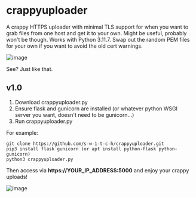 # crappyuploader
A crappy HTTPS uploader with minimal TLS support for when you want to grab files from one host and get it to your own. Might be useful, probably won't be though. Works with Python 3.11.7. Swap out the random PEM files for your own if you want to avoid the old cert warnings.

![image](https://github.com/s-w-1-t-c-h/crappyuploader/assets/6980812/3a791ff1-ddb3-4c4a-97cc-c3ed28746b18)

See? Just like that.

## v1.0 ##

1. Download crappyuploader.py
2. Ensure flask and gunicorn are installed (or whatever python WSGI server you want, doesn't need to be gunicorn...)
3. Run crappyuploader.py

For example:

```
git clone https://github.com/s-w-1-t-c-h/crappyuploader.git
pip3 install flask gunicorn (or apt install python-flask python-gunicorn)
python3 crappyuploader.py
```

Then access via **https://YOUR_IP_ADDRESS:5000** and enjoy your crappy uploads!

![image](https://github.com/s-w-1-t-c-h/crappyuploader/assets/6980812/fb17bac8-b2cf-4862-9771-080ceaf94752)

